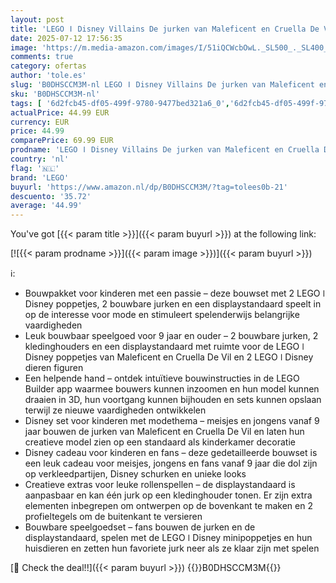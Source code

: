 ```yaml
---
layout: post
title: 'LEGO ǀ Disney Villains De jurken van Maleficent en Cruella De Vil Bouwbaar Speelgoed voor 9 jaar en Ouder  Meisjes en Jongens  Bouwpakket voor Kinderen met Poppetjes en 2 Dieren Figuren  Cadeau 43262'
date: 2025-07-12 17:56:35
image: 'https://m.media-amazon.com/images/I/51iQCWcbOwL._SL500_._SL400_.jpg'
comments: true
category: ofertas
author: 'tole.es'
slug: 'B0DHSCCM3M-nl LEGO ǀ Disney Villains De jurken van Maleficent en Cruella...'
sku: 'B0DHSCCM3M-nl'
tags: [ '6d2fcb45-df05-499f-9780-9477bed321a6_0','6d2fcb45-df05-499f-9780-9477bed321a6_501','Arborist Merchandising Root','Bouw- & constructiespeelgoed','Creatieve spellen','Educatief speelgoed','Self Service','Special Features Stores','Speelgoed & spellen','Speelgoedbouwsets','lego','🇳🇱', ]
actualPrice: 44.99 EUR
currency: EUR
price: 44.99
comparePrice: 69.99 EUR
prodname: 'LEGO ǀ Disney Villains De jurken van Maleficent en Cruella De Vil Bouwbaar Speelgoed voor 9 jaar en Ouder  Meisjes en Jongens  Bouwpakket voor Kinderen met Poppetjes en 2 Dieren Figuren  Cadeau 43262'
country: 'nl'
flag: '🇳🇱'
brand: 'LEGO'
buyurl: 'https://www.amazon.nl/dp/B0DHSCCM3M/?tag=tolees0b-21'
descuento: '35.72'
average: '44.99'
---
```


You've got [{{< param title >}}]({{< param buyurl >}}) at the following link:

[![{{< param prodname >}}]({{< param image >}})]({{< param buyurl >}})

ℹ️:

- Bouwpakket voor kinderen met een passie – deze bouwset met 2 LEGO ǀ Disney poppetjes, 2 bouwbare jurken en een displaystandaard speelt in op de interesse voor mode en stimuleert spelenderwijs belangrijke vaardigheden
- Leuk bouwbaar speelgoed voor 9 jaar en ouder – 2 bouwbare jurken, 2 kledinghouders en een displaystandaard met ruimte voor de LEGO ǀ Disney poppetjes van Maleficent en Cruella De Vil en 2 LEGO ǀ Disney dieren figuren
- Een helpende hand – ontdek intuïtieve bouwinstructies in de LEGO Builder app waarmee bouwers kunnen inzoomen en hun model kunnen draaien in 3D, hun voortgang kunnen bijhouden en sets kunnen opslaan terwijl ze nieuwe vaardigheden ontwikkelen
- Disney set voor kinderen met modethema – meisjes en jongens vanaf 9 jaar bouwen de jurken van Maleficent en Cruella De Vil en laten hun creatieve model zien op een standaard als kinderkamer decoratie
- Disney cadeau voor kinderen en fans – deze gedetailleerde bouwset is een leuk cadeau voor meisjes, jongens en fans vanaf 9 jaar die dol zijn op verkleedpartijen, Disney schurken en unieke looks
- Creatieve extras voor leuke rollenspellen – de displaystandaard is aanpasbaar en kan één jurk op een kledinghouder tonen. Er zijn extra elementen inbegrepen om ontwerpen op de bovenkant te maken en 2 profieltegels om de buitenkant te versieren
- Bouwbare speelgoedset – fans bouwen de jurken en de displaystandaard, spelen met de LEGO ǀ Disney minipoppetjes en hun huisdieren en zetten hun favoriete jurk neer als ze klaar zijn met spelen

[🛒 Check the deal!!]({{< param buyurl >}})
{{<world>}}B0DHSCCM3M{{</world>}}
